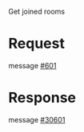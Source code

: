 Get joined rooms

# Request
message [#601](../../proto/README.md#action_601)

# Response
message [#30601](../../proto/README.md#action_30601)